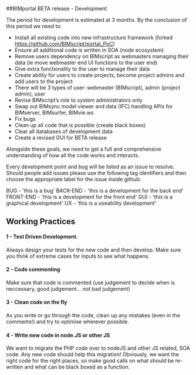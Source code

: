 ##BIMportal BETA release - Development

The period for development is estimated at 3 months. By the conclusion of this period we need to:

* Install all existing code into new infrastructure framework (forked https://github.com/BIMscript/portal_PoC)
* Ensure all additional code is written in SOA (node ecosystem)
* Remove users dependency on BIMscript as webmasters managing their data (ie move webmaster end UI functions to the user end)
* Give extra functionality to the user to manage their data
* Create ability for users to create projects, become project admins and add users to the project
* There will be 3 types of user: webmaster (BIMscript), admin (project admin), user
* Revise BIMscript’s role to system administrators only
* Swap out BIMsync model viewer and data (IFC) handling APIs for BIMserver, BIMsurfer, BIMvie.ws
* Fix bugs
* Clean up all code that is possible (create black boxes)
* Clear all databases of development data
* Create a revised GUI for BETA release

Alongside these goals, we need to get a full and comprehensive understanding of how all the code works and interacts. 

Every development point and bug will be listed as an issue to resolve. Should people add issues please use the following tag identifiers and then choose the appropriate label for the issue inside github:

BUG - 'this is a bug'
BACK-END - 'this is a development for the back end'
FRONT-END - 'this is a development for the front end'
GUI - 'this is a graphical development'
UX - 'this is a useability development'

## Working Practices

#### 1 - Test Driven Development.

Always design your tests for the new code and then develop. Make sure you think of extreme cases for inputs to see what happens.

#### 2 - Code commenting

Make sure that code is commented (use judgement to decide when is neccessary, good judgement... not bad judgement)

#### 3 - Clean code on the fly

As you write or go through the code, clean up any mistakes (even in the comments!) and try to optimise wherever possible.

#### 4 - Write new code in node.JS or other JS

We want to migrate the PHP code over to nodeJS and other JS related, SOA code. Any new code should help this migration! Obviously, we want the right code for the right places, so make good calls on what should be re-written and what can be black boxed as a function.
